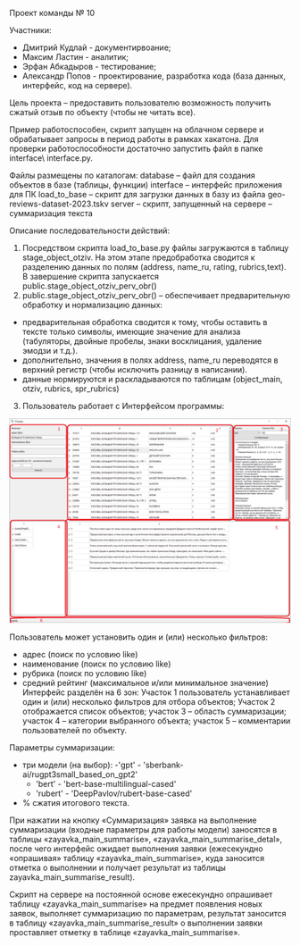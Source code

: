 Проект команды № 10

Участники:
- Дмитрий Кудлай - документирвоание;
- Максим Ластин - аналитик;
- Эрфан Абкадыров - тестирование;
- Александр Попов - проектирование, разработка кода (база данных, интерфейс, код на сервере).

Цель проекта – предоставить пользователю возможность получить сжатый отзыв по объекту (чтобы не читать все).

Пример работоспособен, скрипт запущен на облачном сервере и обрабатывает запросы в период работы в рамках хакатона. Для  проверки работоспособности достаточно запустить файл в папке interface\ interface.py.

Файлы размещены по каталогам:
database – файл для создания объектов в базе (таблицы, функции)
interface – интерфейс приложения для ПК
load_to_base – скрипт для загрузки данных в базу из файла geo-reviews-dataset-2023.tskv
server – скрипт, запущенный на сервере – суммаризация текста

Описание последовательности действий:
1. Посредством скрипта load_to_base.py файлы загружаются в таблицу stage_object_otziv. На этом этапе предобработка сводится к разделению данных по полям (address, name_ru, rating, rubrics,text). В завершение скрипта запускается public.stage_object_otziv_perv_obr()
2. public.stage_object_otziv_perv_obr() – обеспечивает предварительную обработку и нормализацию данных:
- предварительная обработка сводится к тому, чтобы оставить в тексте только символы, имеющие значение для анализа (табуляторы, двойные пробелы, знаки восклицания, удаление эмодзи и т.д.).
- дополнительно, значения в полях address, name_ru переводятся в верхний регистр (чтобы исключить разницу в написании).
- данные нормируются и раскладываются по таблицам (object_main, otziv, rubrics, spr_rubrics)
3. Пользователь работает с Интерфейсом программы:
 
![Скрин](interface.png)

Пользователь может установить один и (или) несколько фильтров:
- адрес (поиск по условию like)
- наименование (поиск по условию like)
- рубрика (поиск по условию like)
- средний рейтинг  (максимальное и/или минимальное значение)
Интерфейс разделён на 6 зон:
Участок 1 пользователь устанавливает один и (или) несколько  фильтров для отбора объектов;
Участок 2 отображается список объектов;
участок 3 – область суммаризации;
участок 4 – категории выбранного объекта;
участок 5 – комментарии пользователей по объекту.

Параметры суммаризации:
- три модели (на выбор):
   -'gpt' - 'sberbank-ai/rugpt3small_based_on_gpt2'
   - 'bert' - 'bert-base-multilingual-cased'
   - 'rubert' - 'DeepPavlov/rubert-base-cased'
- % сжатия итогового текста.

При нажатии на кнопку «Суммаризация» заявка на выполнение суммаризации (входные параметры для работы модели) заносятся в таблицы «zayavka_main_summarise», «zayavka_main_summarise_detal», после чего интерфейс ожидает выполнения заявки (ежесекундно «опрашивая» таблицу «zayavka_main_summarise», куда заносится отметка о выполнении и получает результат из таблицы zayavka_main_summarise_result).

Скрипт на сервере на постоянной основе ежесекундно опрашивает таблицу «zayavka_main_summarise» на предмет появления новых заявок, выполняет суммаризацию по параметрам, результат заносится в таблицу «zayavka_main_summarise_result» о выполнении заявки проставляет отметку в таблице «zayavka_main_summarise».
